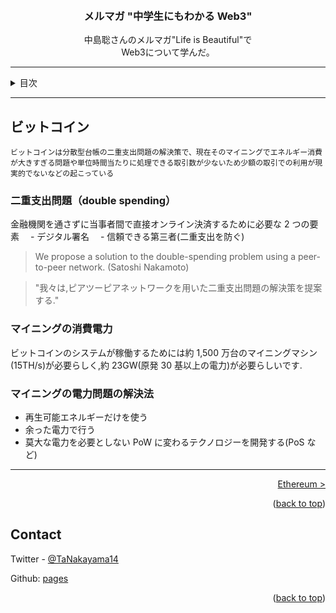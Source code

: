 <a name="readme-top"></a>

<!-- PROJECT LOGO -->
<br />
<div align="center">
  <!-- <a href="https://github.com/github_username/repo_name">
    <img src="images/logo.png" alt="Logo" width="80" height="80">
  </a> -->

<h3 align="center">メルマガ "中学生にもわかる Web3"</h3>

  <p align="center">
    中島聡さんのメルマガ"Life is Beautiful"で<br>
    Web3について学んだ。
    <br />
  </p>
</div>

---

<!-- TABLE OF CONTENTS -->
<details>
  <summary>目次</summary>
  <ol>
    <li><a href="web3index">TLDR</a></li>
    <li><a href="what-is-web3">Web3</a></li>
    <li><a href="bitcoin">Bitcoin</a></li>
    <li><a href="ethereum">Ethereum</a></li>
    <li><a href="defi">DeFi</a></li>
    <li><a href="nft">NFT</a></li>
    <li><a href="dao">DAO</a></li>
    <li><a href="fund">ファンド(a16z)</a></li>
    <li><a href="learn">Web3 学習法</a></li>
    <li><a href="reference">参照</a></li>
  </ol>
</details>

---

## ビットコイン

    ビットコインは分散型台帳の二重支出問題の解決策で、現在そのマイニングでエネルギー消費が大きすぎる問題や単位時間当たりに処理できる取引数が少ないため少額の取引での利用が現実的でないなどの起こっている

### 二重支出問題（double spending）

金融機関を通さずに当事者間で直接オンライン決済するために必要な 2 つの要素
　- デジタル署名
　- 信頼できる第三者(二重支出を防ぐ)

> We propose a solution to the double-spending problem using a peer-to-peer network. (Satoshi Nakamoto)

> "我々は,ピアツーピアネットワークを用いた二重支出問題の解決策を提案する."

### マイニングの消費電力

ビットコインのシステムが稼働するためには約 1,500 万台のマイニングマシン(15TH/s)が必要らしく,約 23GW(原発 30 基以上の電力)が必要らしいです.

### マイニングの電力問題の解決法

-   再生可能エネルギーだけを使う
-   余った電力で行う
-   莫大な電力を必要としない PoW に変わるテクノロジーを開発する(PoS など)

---

<p align="right"><a href="ethereum">Ethereum ></a></p>

<p align="right">(<a href="#readme-top">back to top</a>)</p>

<!-- CONTACT -->

## Contact

Twitter - [@TaNakayama14](https://twitter.com/TaNakayama14)

Github: [pages](https://github.com/tnakayama256/tnakayama256.github.io)

<p align="right">(<a href="#readme-top">back to top</a>)</p>

<!-- ACKNOWLEDGMENTS -->

<!-- ## Acknowledgments
-   []() -->

<!-- MARKDOWN LINKS & IMAGES -->
<!-- https://www.markdownguide.org/basic-syntax/#reference-style-links -->
